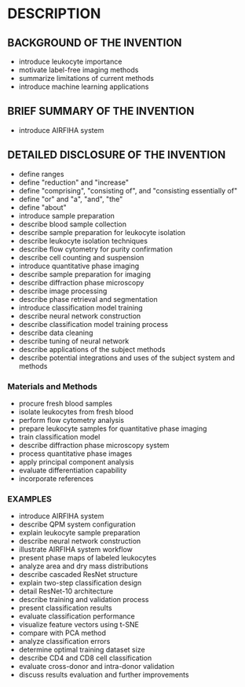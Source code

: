 # DESCRIPTION

## BACKGROUND OF THE INVENTION

- introduce leukocyte importance
- motivate label-free imaging methods
- summarize limitations of current methods
- introduce machine learning applications

## BRIEF SUMMARY OF THE INVENTION

- introduce AIRFIHA system

## DETAILED DISCLOSURE OF THE INVENTION

- define ranges
- define "reduction" and "increase"
- define "comprising", "consisting of", and "consisting essentially of"
- define "or" and "a", "and", "the"
- define "about"
- introduce sample preparation
- describe blood sample collection
- describe sample preparation for leukocyte isolation
- describe leukocyte isolation techniques
- describe flow cytometry for purity confirmation
- describe cell counting and suspension
- introduce quantitative phase imaging
- describe sample preparation for imaging
- describe diffraction phase microscopy
- describe image processing
- describe phase retrieval and segmentation
- introduce classification model training
- describe neural network construction
- describe classification model training process
- describe data cleaning
- describe tuning of neural network
- describe applications of the subject methods
- describe potential integrations and uses of the subject system and methods

### Materials and Methods

- procure fresh blood samples
- isolate leukocytes from fresh blood
- perform flow cytometry analysis
- prepare leukocyte samples for quantitative phase imaging
- train classification model
- describe diffraction phase microscopy system
- process quantitative phase images
- apply principal component analysis
- evaluate differentiation capability
- incorporate references

### EXAMPLES

- introduce AIRFIHA system
- describe QPM system configuration
- explain leukocyte sample preparation
- describe neural network construction
- illustrate AIRFIHA system workflow
- present phase maps of labeled leukocytes
- analyze area and dry mass distributions
- describe cascaded ResNet structure
- explain two-step classification design
- detail ResNet-10 architecture
- describe training and validation process
- present classification results
- evaluate classification performance
- visualize feature vectors using t-SNE
- compare with PCA method
- analyze classification errors
- determine optimal training dataset size
- describe CD4 and CD8 cell classification
- evaluate cross-donor and intra-donor validation
- discuss results evaluation and further improvements

